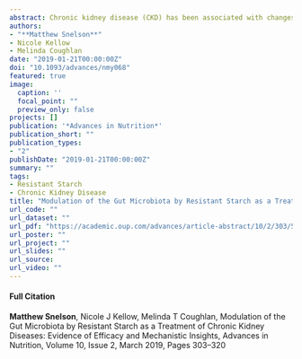 ```yaml
---
abstract: Chronic kidney disease (CKD) has been associated with changes in gut microbial ecology, or “dysbiosis,” which may contribute to disease progression. Recent studies have focused on dietary approaches to favorably alter the composition of the gut microbial communities as a treatment method in CKD. Resistant starch (RS), a prebiotic that promotes proliferation of gut bacteria such as Bifidobacteria and Lactobacilli, increases the production of metabolites including short-chain fatty acids, which confer a number of health-promoting benefits. However, there is a lack of mechanistic insight into how these metabolites can positively influence renal health. Emerging evidence shows that microbiota-derived metabolites can regulate the incretin axis and mitigate inflammation via expansion of regulatory T cells. Studies from animal models and patients with CKD show that RS supplementation attenuates the concentrations of uremic retention solutes, including indoxyl sulfate and p-cresyl sulfate. Here, we present the current state of knowledge linking the microbiome to CKD, we explore the efficacy of RS in animal models of CKD and in humans with the condition, and we discuss how RS supplementation could be a promising dietary approach for slowing CKD progression.
authors:
- "**Matthew Snelson**"
- Nicole Kellow
- Melinda Coughlan
date: "2019-01-21T00:00:00Z"
doi: "10.1093/advances/nmy068"
featured: true
image:
  caption: ''
  focal_point: ""
  preview_only: false
projects: []
publication: '*Advances in Nutrition*'
publication_short: ""
publication_types:
- "2"
publishDate: "2019-01-21T00:00:00Z"
summary: ""
tags: 
- Resistant Starch
- Chronic Kidney Disease
title: "Modulation of the Gut Microbiota by Resistant Starch as a Treatment of Chronic Kidney Diseases: Evidence of Efficacy and Mechanistic Insights"
url_code: ""
url_dataset: ""
url_pdf: "https://academic.oup.com/advances/article-abstract/10/2/303/5298406"
url_poster: ""
url_project: ""
url_slides: ""
url_source: 
url_video: ""
---
```


#### Full Citation
**Matthew Snelson**, Nicole J Kellow, Melinda T Coughlan, Modulation of the Gut Microbiota by Resistant Starch as a Treatment of Chronic Kidney Diseases: Evidence of Efficacy and Mechanistic Insights, Advances in Nutrition, Volume 10, Issue 2, March 2019, Pages 303–320
